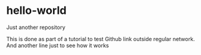 # hello-world
Just another repository

This is done as part of a tutorial to test Github link outside regular network.
And another line just to see how it works
